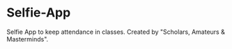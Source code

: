 # Selfie-App
Selfie App to keep attendance in classes. Created by "Scholars, Amateurs &amp; Masterminds".
